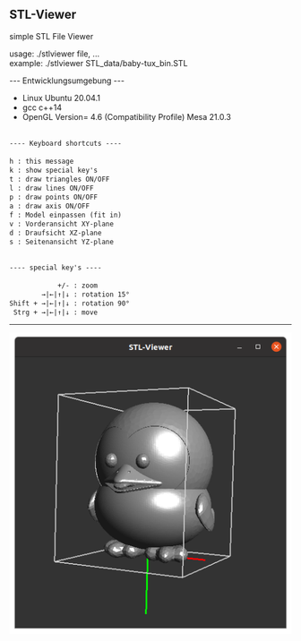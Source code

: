## STL-Viewer
simple STL File Viewer
<p>usage: ./stlviewer  file, ...<br>
example: ./stlviewer  STL_data/baby-tux_bin.STL</p>
--- Entwicklungsumgebung ---

- Linux Ubuntu 20.04.1
- gcc c++14
- OpenGL Version= 4.6 (Compatibility Profile) Mesa 21.0.3

<pre><code>
---- Keyboard shortcuts ----

h : this message
k : show special key's
t : draw triangles ON/OFF
l : draw lines ON/OFF
p : draw points ON/OFF
a : draw axis ON/OFF
f : Model einpassen (fit in)
v : Vorderansicht XY-plane
d : Draufsicht XZ-plane
s : Seitenansicht YZ-plane
</code></pre>
<pre><code>
---- special key's ----

            +/- : zoom
        →|←|↑|↓ : rotation 15°
Shift + →|←|↑|↓ : rotation 90°
 Strg + →|←|↑|↓ : move
</code></pre>
<hr></hr>

![alt](README.png)
